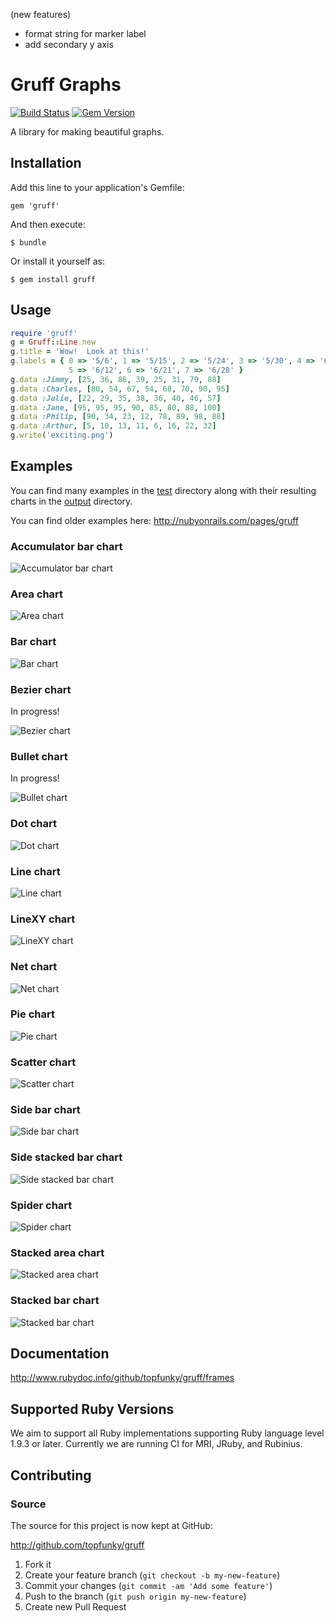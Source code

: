 (new features)
- format string for marker label
- add secondary y axis

# Gruff Graphs

[![Build Status](https://travis-ci.org/topfunky/gruff.svg?branch=master)](https://travis-ci.org/topfunky/gruff)
[![Gem Version](https://badge.fury.io/rb/gruff.svg)](https://badge.fury.io/rb/gruff)

A library for making beautiful graphs.

## Installation

Add this line to your application's Gemfile:

    gem 'gruff'

And then execute:

    $ bundle

Or install it yourself as:

    $ gem install gruff

## Usage

```Ruby
require 'gruff'
g = Gruff::Line.new
g.title = 'Wow!  Look at this!'
g.labels = { 0 => '5/6', 1 => '5/15', 2 => '5/24', 3 => '5/30', 4 => '6/4',
             5 => '6/12', 6 => '6/21', 7 => '6/28' }
g.data :Jimmy, [25, 36, 86, 39, 25, 31, 79, 88]
g.data :Charles, [80, 54, 67, 54, 68, 70, 90, 95]
g.data :Julie, [22, 29, 35, 38, 36, 40, 46, 57]
g.data :Jane, [95, 95, 95, 90, 85, 80, 88, 100]
g.data :Philip, [90, 34, 23, 12, 78, 89, 98, 88]
g.data :Arthur, [5, 10, 13, 11, 6, 16, 22, 32]
g.write('exciting.png')
```

## Examples

You can find many examples in the [test](https://github.com/topfunky/gruff/tree/master/test)
directory along with their resulting charts in the
[output](https://github.com/topfunky/gruff/tree/master/test/output) directory.

You can find older examples here:  http://nubyonrails.com/pages/gruff

### Accumulator bar chart

![Accumulator bar chart](https://raw.github.com/topfunky/gruff/master/test/output/accum_bar.png)

### Area chart

![Area chart](https://raw.github.com/topfunky/gruff/master/test/output/area_keynote.png)

### Bar chart

![Bar chart](https://raw.github.com/topfunky/gruff/master/test/output/bar_rails_keynote.png)

### Bezier chart

In progress!

![Bezier chart](https://raw.github.com/topfunky/gruff/master/test/output/bezier_3.png)

### Bullet chart

In progress!

![Bullet chart](https://raw.github.com/topfunky/gruff/master/test/output/bullet_greyscale.png)

### Dot chart

![Dot chart](https://raw.github.com/topfunky/gruff/master/test/output/dot.png)

### Line chart

![Line chart](https://raw.github.com/topfunky/gruff/master/test/output/line_theme_rails_keynote_.png)

### LineXY chart

![LineXY chart](https://raw.github.com/topfunky/gruff/master/test/output/line_xy.png)

### Net chart

![Net chart](https://raw.github.com/topfunky/gruff/master/test/output/net_wide_graph.png)

### Pie chart

![Pie chart](https://raw.github.com/topfunky/gruff/master/test/output/pie_pastel.png)

### Scatter chart

![Scatter chart](https://raw.github.com/topfunky/gruff/master/test/output/scatter_basic.png)

### Side bar chart

![Side bar chart](https://raw.github.com/topfunky/gruff/master/test/output/side_bar.png)

### Side stacked bar chart

![Side stacked bar chart](https://raw.github.com/topfunky/gruff/master/test/output/side_stacked_bar_keynote.png)

### Spider chart

![Spider chart](https://raw.github.com/topfunky/gruff/master/test/output/spider_37signals.png)

### Stacked area chart

![Stacked area chart](https://raw.github.com/topfunky/gruff/master/test/output/stacked_area_keynote.png)

### Stacked bar chart

![Stacked bar chart](https://raw.github.com/topfunky/gruff/master/test/output/stacked_bar_keynote.png)


## Documentation

http://www.rubydoc.info/github/topfunky/gruff/frames

## Supported Ruby Versions

We aim to support all Ruby implementations supporting Ruby language level 1.9.3
or later.  Currently we are running CI for MRI, JRuby, and Rubinius.

## Contributing

### Source

The source for this project is now kept at GitHub:

http://github.com/topfunky/gruff

1. Fork it
2. Create your feature branch (`git checkout -b my-new-feature`)
3. Commit your changes (`git commit -am 'Add some feature'`)
4. Push to the branch (`git push origin my-new-feature`)
5. Create new Pull Request
